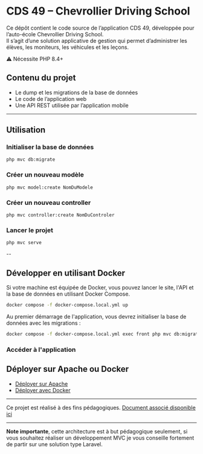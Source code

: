 # CDS 49 – Chevrollier Driving School

Ce dépôt contient le code source de l’application CDS 49, développée pour l’auto-école Chevrollier Driving School.  
Il s’agit d’une solution applicative de gestion qui permet d’administrer les élèves, les moniteurs, les véhicules et les leçons.

⚠️ Nécessite PHP 8.4+

## Contenu du projet

- Le dump et les migrations de la base de données
- Le code de l’application web
- Une API REST utilisée par l’application mobile

---

## Utilisation

### Initialiser la base de données

```shell
php mvc db:migrate
```

### Créer un nouveau modèle

```shell
php mvc model:create NomDuModele
```

### Créer un nouveau controller

```shell
php mvc controller:create NomDuControler
```

### Lancer le projet

```shell
php mvc serve
```

-- 

## Développer en utilisant Docker

Si votre machine est équipée de Docker, vous pouvez lancer le site, l'API et la base de données en utilisant Docker Compose. 

```sh
docker compose -f docker-compose.local.yml up
```

Au premier démarrage de l'application, vous devrez initialiser la base de données avec les migrations :

```sh
docker compose -f docker-compose.local.yml exec front php mvc db:migrate
```

### Accéder à l'application

## Déployer sur Apache ou Docker

- [Déployer sur Apache](https://cours.brosseau.ovh/tp/ops/mini-mvc-sample/deployer-mini-mvc-sample.html)
- [Déployer avec Docker](https://cours.brosseau.ovh/tp/ops/mini-mvc-sample/mini-mvc-sample-docker.html)

---

Ce projet est réalisé à des fins pédagogiques. [Document associé disponible ici](https://cours.brosseau.ovh/tp/php/mvc/tp1.html)

---

**Note importante**, cette architecture est à but pédagogique seulement, si vous souhaitez réaliser un développement MVC je vous conseille fortement de partir sur une solution type Laravel.